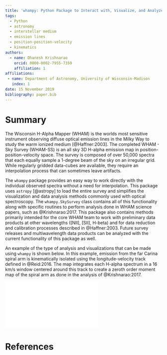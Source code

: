```yaml
---
title: 'whampy: Python Package to Interact with, Visualize, and Analyze the Wisconsin H-Alpha Mapper - Sky Survey'
tags:
  - Python
  - astronomy
  - interstellar medium
  - emission lines
  - position-position-velocity
  - kinematics
authors:
  - name: Dhanesh Krishnarao
    orcid: 0000-0002-7955-7359
    affiliation: 1
affiliations:
 - name: Department of Astronomy, University of Wisconsin-Madison
   index: 1
date: 15 November 2019
bibliography: paper.bib
---
```


# Summary

The Wisconsin H-Alpha Mapper (WHAM) is the worlds most sensitive instrument observing diffuse optical emission lines in the Milky Way to study the warm ionized medium [@Haffner:2003]. The completed WHAM - Sky Survey (WHAM-SS) is an all sky 3D H-alpha emission map in position-position-velocity space. The survey is composed of over 50,000 spectra that each equally sample a 1-degree beam of the sky on an irregular grid. While regularly gridded data-cubes are available, they require an interpolation process that can sometimes leave artifacts. 

The ``whampy`` package provides an easy way to work directly with the individual observed spectra without a need for interpolation. This package uses ``astropy`` [@astropy] to load the entire survey and simplifies the visualization and data analysis methods commonly used with optical spectroscopy. The ``whampy.SkySurvey`` class contains all of this functionality along with specific routines to perform analysis done in WHAM science papers, such as @Krishnarao:2017. This package also contains methods primarily intended for the core WHAM team to work with preliminary data products at other wavelengths ([NII], [SII], H-beta) and for data reduction and calibration processes described in @Haffner:2003. Future survey releases and multiwavelength data products can be analyzed with the current functionality of this package as well. 

An example of the type of analysis and visualizations that can be made using ``whampy`` is shown below. In this example, emission from the far Carina spiral arm is kinematically isolated using the longitude-velocity track defined in @Reid:2016. The map integrates each H-alpha spectrum in a 16 km/s window centered around this track to create a zeroth order moment map of the spiral arm as done in the analysis of @Krishnarao:2017.

![Example spiral arm map of the far Carina arm using ``whampy``.](figure.pdf)

# References